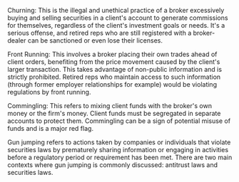 Churning: This is the illegal and unethical practice of a broker excessively buying and selling securities in a client's account to generate commissions for themselves, regardless of the client's investment goals or needs. It's a serious offense, and retired reps who are still registered with a broker-dealer can be sanctioned or even lose their licenses.

Front Running: This involves a broker placing their own trades ahead of client orders, benefiting from the price movement caused by the client's larger transaction. This takes advantage of non-public information and is strictly prohibited. Retired reps who maintain access to such information (through former employer relationships for example) would be violating regulations by front running.

Commingling: This refers to mixing client funds with the broker's own money or the firm's money. Client funds must be segregated in separate accounts to protect them. Commingling can be a sign of potential misuse of funds and is a major red flag.

Gun jumping refers to actions taken by companies or individuals that violate securities laws by prematurely sharing information or engaging in activities before a regulatory period or requirement has been met. There are two main contexts where gun jumping is commonly discussed: antitrust laws and securities laws.

